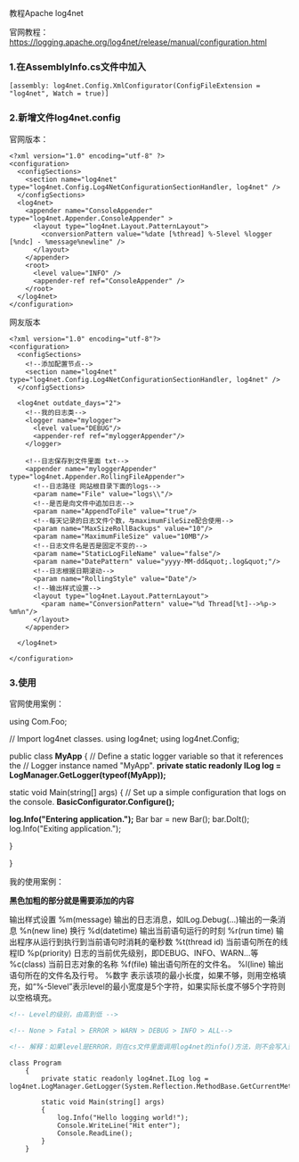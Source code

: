 教程Apache log4net

官网教程：https://logging.apache.org/log4net/release/manual/configuration.html

### 1.在AssemblyInfo.cs文件中加入

```
[assembly: log4net.Config.XmlConfigurator(ConfigFileExtension = "log4net", Watch = true)]
```

### 2.新增文件log4net.config

官网版本：

```
<?xml version="1.0" encoding="utf-8" ?>
<configuration>
  <configSections>
    <section name="log4net" type="log4net.Config.Log4NetConfigurationSectionHandler, log4net" />
  </configSections>
  <log4net>
    <appender name="ConsoleAppender" type="log4net.Appender.ConsoleAppender" >
      <layout type="log4net.Layout.PatternLayout">
        <conversionPattern value="%date [%thread] %-5level %logger [%ndc] - %message%newline" />
      </layout>
    </appender>
    <root>
      <level value="INFO" />
      <appender-ref ref="ConsoleAppender" />
    </root>
  </log4net>
</configuration>
```

网友版本

```
<?xml version="1.0" encoding="utf-8"?>
<configuration>
  <configSections>
    <!--添加配置节点-->
    <section name="log4net" type="log4net.Config.Log4NetConfigurationSectionHandler, log4net" />
  </configSections>

  <log4net outdate_days="2">
    <!--我的日志类-->
    <logger name="mylogger">
      <level value="DEBUG"/>
      <appender-ref ref="myloggerAppender"/>
    </logger>

    <!--日志保存到文件里面 txt-->
    <appender name="myloggerAppender" type="log4net.Appender.RollingFileAppender">
      <!--日志路径 网站根目录下面的logs-->
      <param name="File" value="logs\\"/>
      <!--是否是向文件中追加日志-->
      <param name="AppendToFile" value="true"/>
      <!--每天记录的日志文件个数，与maximumFileSize配合使用-->
      <param name="MaxSizeRollBackups" value="10"/>
      <param name="MaximumFileSize" value="10MB"/>
      <!--日志文件名是否是固定不变的-->
      <param name="StaticLogFileName" value="false"/>
      <param name="DatePattern" value="yyyy-MM-dd&quot;.log&quot;"/>
      <!--日志根据日期滚动-->
      <param name="RollingStyle" value="Date"/>
      <!--输出样式设置-->
      <layout type="log4net.Layout.PatternLayout">
        <param name="ConversionPattern" value="%d Thread[%t]-->%p-> %m%n"/>
      </layout>
    </appender>

  </log4net>

</configuration>
```



### 3.使用

官网使用案例：

using Com.Foo;

// Import log4net classes.
using log4net;
using log4net.Config;

public class **MyApp** 
{
    // Define a static logger variable so that it references the
    // Logger instance named "MyApp".
    **private static readonly ILog log = LogManager.GetLogger(typeof(MyApp));**

static void Main(string[] args) 
{
    // Set up a simple configuration that logs on the console.
    **BasicConfigurator.Configure();**

**log.Info("Entering application.");**
Bar bar = new Bar();
bar.DoIt();
log.Info("Exiting application.");

}

}

我的使用案例：

**黑色加粗的部分就是需要添加的内容**



输出样式设置
%m(message)	输出的日志消息，如ILog.Debug(…)输出的一条消息 
%n(new line)	换行 
%d(datetime)	输出当前语句运行的时刻 
%r(run time)	输出程序从运行到执行到当前语句时消耗的毫秒数 
%t(thread id)	当前语句所在的线程ID 
%p(priority)	日志的当前优先级别，即DEBUG、INFO、WARN…等 
%c(class)	当前日志对象的名称
%f(file)	输出语句所在的文件名。 
%l(line)	输出语句所在的文件名及行号。 
%数字	表示该项的最小长度，如果不够，则用空格填充，如“%-5level”表示level的最小宽度是5个字符，如果实际长度不够5个字符则以空格填充。

```xml
<!-- Level的级别，由高到低 --> 

<!-- None > Fatal > ERROR > WARN > DEBUG > INFO > ALL-->

<!-- 解释：如果level是ERROR，则在cs文件里面调用log4net的info()方法，则不会写入到日志文件中-->


```



```
class Program
    {
        private static readonly log4net.ILog log = log4net.LogManager.GetLogger(System.Reflection.MethodBase.GetCurrentMethod().DeclaringType);

        static void Main(string[] args)
        {
            log.Info("Hello logging world!");
            Console.WriteLine("Hit enter");
            Console.ReadLine();
        }
    }
```

